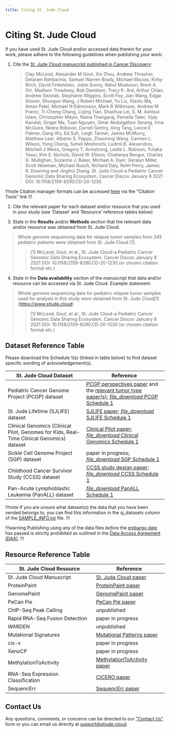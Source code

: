 ```yaml
---
title: Citing St. Jude Cloud
---
```


# Citing St. Jude Cloud

If you have used St. Jude Cloud and/or accessed data therein for your work, please adhere to the following guidelines when publishing your work:

1. Cite the [St. Jude Cloud manuscript published in Cancer Discovery](https://cancerdiscovery.aacrjournals.org/content/early/2021/01/08/2159-8290.CD-20-1230):

    >Clay McLeod, Alexander M Gout, Xin Zhou, Andrew Thrasher, Delaram Rahbarinia, Samuel Warren Brady, Michael Macias, Kirby Birch, David Finkelstein, Jobin Sunny, Rahul Mudunuri, Brent A. Orr, Madison Treadway, Bob Davidson, Tracy K. Ard, Arthur Chiao, Andrew Swistak, Stephanie Wiggins, Scott Foy, Jian Wang, Edgar Sioson, Shuoguo Wang, J Robert Michael, Yu Liu, Xiaotu Ma, Aman Patel, Michael N Edmonson, Mark R Wilkinson, Andrew M Frantz, Ti-Cheng Chang, Liqing Tian, Shaohua Lei, S. M. Ashiqul Islam, Christopher Meyer, Naina Thangaraj, Pamella Tater, Vijay Kandali, Singer Ma, Tuan Nguyen, Omar Abdulgafoor Serang, Irina McGuire, Nedra Robison, Darrell Gentry, Xing Tang, Lance E Palmer, Gang Wu, Ed Suh, Leigh Tanner, James McMurry, Matthew Lear, Alberto S. Pappo, Zhaoming Wang, Carmen L. Wilson, Yong Cheng, Soheil Meshinchi, Ludmil B. Alexandrov, Mitchell J Weiss, Gregory T. Armstrong, Leslie L. Robison, Yutaka Yasui, Kim E. Nichols, David W. Ellison, Chaitanya Bangur, Charles G. Mullighan, Suzanne J. Baker, Michael A. Dyer, Geralyn Miller, Scott Newman, Michael Rusch, Richard Daly, Keith Perry, James R. Downing and Jinghui Zhang. St. Jude Cloud-a Pediatric Cancer Genomic Data Sharing Ecosystem. Cancer Discov January 8 2021 DOI: 10.1158/2159-8290.CD-20-1230

!!!note
Citation manager formats can be accessed [here](https://cancerdiscovery.aacrjournals.org/content/early/2021/01/08/2159-8290.CD-20-1230) via the "Citation Tools" link
!!!

2. Cite the relevant paper for each dataset and/or resource that you used in your study (see ‘Dataset’ and ‘Resource’ reference tables below)

3. State in the **Results** and/or **Methods** section that the relevant data and/or resource was obtained from St. Jude Cloud.
   

>Whole genome sequencing data for relapse tumor samples from 345 pediatric patients were obtained from St. Jude Cloud [1].
>>[1] McLeod, Gout, et al., St. Jude Cloud-a Pediatric Cancer Genomic Data Sharing Ecosystem. Cancer Discov January 8 2021 DOI: 10.1158/2159-8290.CD-20-1230 (or chosen citation format etc.)


4. State in the **Data availability** section of the manuscript that data and/or resource can be accessed via St. Jude Cloud. Example statement:

   
>Whole genome sequencing data for pediatric relapse tumor samples used for analysis in this study were obtained from St. Jude Cloud[1] (https://www.stjude.cloud)
>>[1] McLeod, Gout, et al., St. Jude Cloud-a Pediatric Cancer Genomic Data Sharing Ecosystem. Cancer Discov January 8 2021 DOI: 10.1158/2159-8290.CD-20-1230
(or chosen citation format etc.)


## Dataset Reference Table

Please download the Schedule 1(s) (linked in table below) to find dataset specific wording of acknowledgement(s).

| St. Jude Cloud Dataset                                                                    | Reference                                                                                                                                                                                                                                                                        |
| ----------------------------------------------------------------------------------------- | -------------------------------------------------------------------------------------------------------------------------------------------------------------------------------------------------------------------------------------------------------------------------------- |
| Pediatric Cancer Genome Project (PCGP) dataset                                            | [PCGP perspectives paper](https://www.ncbi.nlm.nih.gov/pubmed/22641210) and the [relevant tumor type paper(s)](http://pecan.stjude.cloud/pcgp-explore); [<i class="material-icons material-icons-sjcloud-custom">file_download</i> PCGP Schedule 1](../files/PCGP-Schedule1.pdf) |
| St. Jude Lifetime (SJLIFE) dataset                                                        | [SJLIFE paper](https://www.ncbi.nlm.nih.gov/pubmed/?term=29847298); [<i class="material-icons material-icons-sjcloud-custom">file_download</i> SJLIFE Schedule 1](../files/SJLIFE-Schedule1.pdf)                                                                                 |
| Clinical Genomics (Clinical Pilot, Genomes for Kids, Real-Time Clinical Genomics) dataset | [Clinical Pilot paper](https://www.ncbi.nlm.nih.gov/pubmed/30262806); [<i class="material-icons material-icons-sjcloud-custom">file_download</i> Clinical Genomics Schedule 1](../files/ClinGen-Schedule1.pdf)                                                                   |
| Sickle Cell Genome Project (SGP) dataset                                                  | paper in progress; [<i class="material-icons material-icons-sjcloud-custom">file_download</i> SGP Schedule 1](../files/SGP-Schedule1.pdf)                                                                                                                                        |
| Childhood Cancer Survivor Study (CCSS) dataset                                            | [CCSS study design paper](https://www.ncbi.nlm.nih.gov/pubmed/11920786); [<i class="material-icons material-icons-sjcloud-custom">file_download</i> CCSS Schedule 1](../files/CCSS-Schedule1.pdf)                                                                                |
| Pan-Acute Lymphoblastic Leukemia (PanALL) dataset                                         | [<i class="material-icons material-icons-sjcloud-custom">file_download</i> PanALL Schedule 1](../files/PanALL-Schedule1.pdf)                                                                                                                                                     |

!!!note
If you are unsure what dataset(s) the data that you have been vended belongs to, you can find this information in the sj_datasets column of the [SAMPLE_INFO.txt](../genomics-platform/requesting-data/about-our-data/#metadata) file.
!!!

!!!warning
Publishing using any of the data files _before_ the [embargo date](../genomics-platform/requesting-data/glossary/#embargo-date) has passed is strictly prohibited as outlined in the [Data Access Agreement (DAA)](../genomics-platform/requesting-data/glossary/#data-access-agreement).
!!!

## Resource Reference Table

| St. Jude Cloud Resource        | Reference                                                                                                |
| ------------------------------ | -------------------------------------------------------------------------------------------------------- |
| St. Jude Cloud Manuscript                    | [St. Jude Cloud paper](https://cancerdiscovery.aacrjournals.org/content/early/2021/01/08/2159-8290.CD-20-1230)                                            |
| ProteinPaint                   | [ProteinPaint paper](https://www.nature.com/articles/ng.3466)                                            |
| GenomePaint                    | [GenomePaint paper](https://www.cell.com/cancer-cell/fulltext/S1535-6108(20)30659-0)                                                                                       |
| PeCan Pie                      | [PeCan Pie paper](https://genome.cshlp.org/content/29/9/1555.full)                                       |
| ChIP-Seq Peak Calling          | unpublished                                                                                              |
| Rapid RNA-Seq Fusion Detection | paper in progress                                                                                        |
| WARDEN                         | unpublished                                                                                              |
| Mutational Signatures          | [Mutational Patterns paper](https://www.nature.com/articles/s41586-020-1943-3) |
| cis-x                          | paper in progress                                                                                        |
| XenoCP                         | paper in progress                                                                                        |
| MethylationToActivity                         |  [MethylationToActivity paper](https://genomebiology.biomedcentral.com/articles/10.1186/s13059-020-02220-y)                                                                                        |
| RNA-Seq Expression Classification                        |  [CICERO paper](https://genomebiology.biomedcentral.com/articles/10.1186/s13059-020-02043-x)                                                                     |
| SequencErr                       |  [SequencErr paper](https://genomebiology.biomedcentral.com/articles/10.1186/s13059-020-02254-2)                                                                      |

<!-- NeoepitopePred | [NeoepitopePred paper](https://www.ncbi.nlm.nih.gov/pubmed/28854978) -->

## Contact Us

Any questions, comments, or concerns can be directed to our ["Contact Us"](https://stjude.cloud/contact) form or you can email us directly at support@stjude.cloud.
